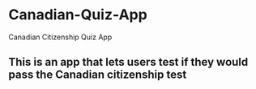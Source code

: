 # Canadian-Quiz-App
Canadian Citizenship Quiz App

## This is an app that lets users test if they would pass the Canadian citizenship test ##
